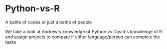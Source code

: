 # Python-vs-R
A battle of codes or just a battle of people

We take a look at  Andrew's knowledge of Python vs David's knowledge of R and assign projects to compare if either language/person can complete the tasks 


